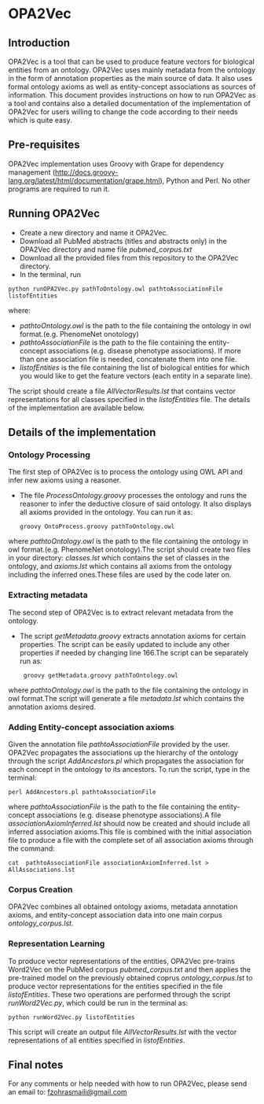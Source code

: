 # OPA2Vec
## Introduction
OPA2Vec is a tool that can be used to produce feature vectors for biological entities from an ontology. OPA2Vec uses mainly metadata from the ontology in the form of annotation properties as the main source of data. It also uses formal ontology axioms as well as entity-concept associations as sources of information. 
This document provides instructions on how to run OPA2Vec as a tool and contains also a detailed documentation of the implementation of OPA2Vec for users willing to change the code according to their needs which is quite easy.
## Pre-requisites
OPA2Vec implementation uses Groovy with Grape for dependency management (http://docs.groovy-lang.org/latest/html/documentation/grape.html), Python and Perl. No other programs are required to run it.
## Running OPA2Vec
- Create a new directory and name it OPA2Vec.
- Download all PubMed abstracts (titles and abstracts only) in the OPA2Vec directory and name file  *pubmed_corpus.txt*
- Download all the provided files from this repository to the OPA2Vec directory.
- In the terminal, run 
```
python runOPA2Vec.py pathToOntology.owl pathtoAssociationFile listofEntities
```
where:
- *pathtoOntology.owl* is the path to the file containing the ontology in owl format.(e.g. PhenomeNet onotology)
- *pathtoAssociationFile* is the path to the file containing the entity-concept associations (e.g. disease phenotype associations). If more than one association file is needed, concatenate them into one file.
- *listofEntities* is the file containing the list of biological entities for which you would like to get the feature vectors (each entity in a separate line).

The script should create a file *AllVectorResults.lst* that contains vector representations for all classes specified in the *listofEntities* file.
The details of the implementation are available below.
## Details of the implementation
### Ontology Processing
The first step of OPA2Vec is to process the ontology using OWL API and infer new axioms using a reasoner. 
- The file *ProcessOntology.groovy* processes the ontology and runs the reasoner to infer the deductive closure of said ontology. It also displays all axioms provided in the ontology. You can run it as:
    ```
    groovy OntoProcess.groovy pathToOntology.owl
    ```
 
 where *pathtoOntology.owl* is the path to the file containing the ontology in owl format.(e.g. PhenomeNet onotology).The script should create two files in your directory: *classes.lst*  which contains the set of classes in the ontology, and  *axioms.lst*  which contains all axioms from the ontology including the inferred ones.These files are used by the code later on.
 
### Extracting metadata
The second step of OPA2Vec is to extract relevant metadata from the ontology.
- The script *getMetadata.groovy* extracts annotation axioms for certain properties. The script can be easily updated to include any other properties if needed by changing line 166.The script can be separately run as:
   ```
    groovy getMetadata.groovy pathToOntology.owl
   ```
 
 where  *pathtoOntology.owl* is the path to the file containing the ontology in owl format.The script will generate a file *metadata.lst* which contains the annotation axioms desired.
### Adding Entity-concept association axioms
Given the annotation file *pathtoAssociationFile* provided by the user. OPA2Vec propagates the associations up the hierarchy of the ontology through the script *AddAncestors.pl* which propagates the association for each concept in the ontology to its ancestors. To run the script, type in the terminal: 
   ```
   perl AddAncestors.pl pathtoAssociationFile
   ```
 where *pathtoAssociationFile* is the path to the file containing the entity-concept associations (e.g. disease phenotype associations).A file *associationAxiomInferred.lst* should now be created and should include all inferred association axioms.This file is combined with the initial association file to produce a file with the complete set of all association axioms through the command:
   ```
   cat  pathtoAssociationFile associationAxiomInferred.lst > AllAssociations.lst
   ```

### Corpus Creation
OPA2Vec combines all obtained ontology axioms, metadata annotation axioms, and entity-concept association data into one main corpus *ontology_corpus.lst*.
### Representation Learning 
To produce vector representations of the entities, OPA2Vec pre-trains Word2Vec on the PubMed corpus *pubmed_corpus.txt* and then applies the pre-trained model on the previously obtained coprus *ontology_corpus.lst* to produce vector representations for the entities specified in the file *listofEntities*. These two operations are performed through the script *runWord2Vec.py*, which could be run in the terminal as:
```
python runWord2Vec.py listofEntities
```
  This script will create an output file *AllVectorResults.lst*  with the vector representations of all entities specified in *listofEntities*.

## Final notes
For any comments or help needed with how to run OPA2Vec, please send an email to: fzohrasmaili@gmail.com
